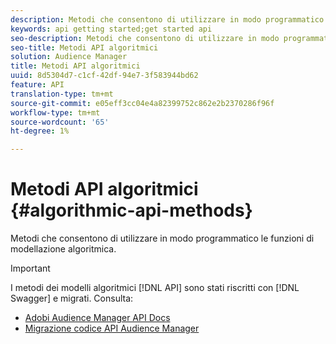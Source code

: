 ```yaml
---
description: Metodi che consentono di utilizzare in modo programmatico le funzioni di modellazione algoritmica.
keywords: api getting started;get started api
seo-description: Metodi che consentono di utilizzare in modo programmatico le funzioni di modellazione algoritmica.
seo-title: Metodi API algoritmici
solution: Audience Manager
title: Metodi API algoritmici
uuid: 8d5304d7-c1cf-42df-94e7-3f583944bd62
feature: API
translation-type: tm+mt
source-git-commit: e05eff3cc04e4a82399752c862e2b2370286f96f
workflow-type: tm+mt
source-wordcount: '65'
ht-degree: 1%

---
```



# Metodi API algoritmici {#algorithmic-api-methods}

Metodi che consentono di utilizzare in modo programmatico le funzioni di modellazione algoritmica.

>[!IMPORTANT]
>
>I metodi dei modelli algoritmici [!DNL API] sono stati riscritti con [!DNL Swagger] e migrati. Consulta:
>
>* [Adobi Audience Manager API Docs](https://bank.demdex.com/portal/swagger/index.html)
>* [Migrazione  codice API Audience Manager](../../api/api-swagger-migration.md)